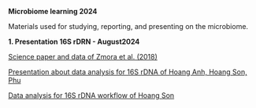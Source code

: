 **Microbiome learning 2024**

Materials used for studying, reporting, and presenting on the microbiome.

**1. Presentation 16S rDRN - August2024**

[Science paper and data of Zmora et al. (2018)](https://github.com/anhvobio/microbiome/tree/main/presentation_20240811)

[Presentation about data analysis for 16S rDNA of Hoang Anh, Hoang Son, Phu](https://github.com/anhvobio/microbiome/blob/main/presentation_20240811/Data%20Analysis%20for%2016S%20rDNA.pdf)

[Data analysis for 16S rDNA workflow of Hoang Son ](https://github.com/anhvobio/microbiome/blob/main/Murine_%26_human_gut_mucosal_microbiome.ipynb)



